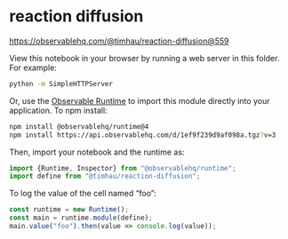 # reaction diffusion

https://observablehq.com/@timhau/reaction-diffusion@559

View this notebook in your browser by running a web server in this folder. For
example:

~~~sh
python -m SimpleHTTPServer
~~~

Or, use the [Observable Runtime](https://github.com/observablehq/runtime) to
import this module directly into your application. To npm install:

~~~sh
npm install @observablehq/runtime@4
npm install https://api.observablehq.com/d/1ef9f239d9af098a.tgz?v=3
~~~

Then, import your notebook and the runtime as:

~~~js
import {Runtime, Inspector} from "@observablehq/runtime";
import define from "@timhau/reaction-diffusion";
~~~

To log the value of the cell named “foo”:

~~~js
const runtime = new Runtime();
const main = runtime.module(define);
main.value("foo").then(value => console.log(value));
~~~
